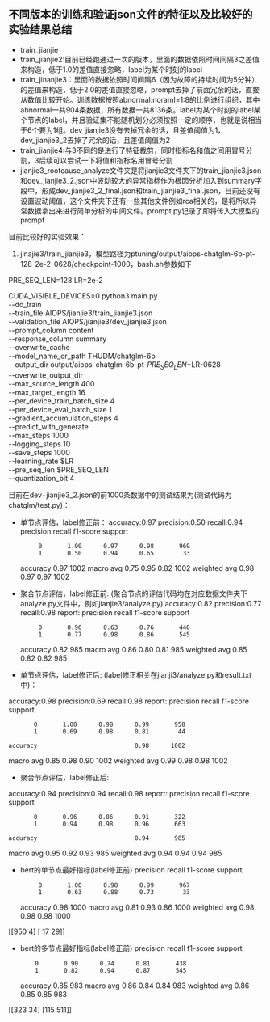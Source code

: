 ## 不同版本的训练和验证json文件的特征以及比较好的实验结果总结

- train_jianjie
- train_jianjie2:目前已经跑通过一次的版本，里面的数据依照时间间隔3之差值来构造，低于1.0的差值直接忽略，label为某个时刻的label
- train_jinanjie3：里面的数据依照时间间隔6（因为故障的持续时间为5分钟）的差值来构造，低于2.0的差值直接忽略，prompt去掉了前面冗余的话，直接从数值比较开始。训练数据按照abnormal:noraml=1:8的比例进行组织，其中abnormal一共904条数据，所有数据一共8136条。label为某个时刻的label某个节点的label，并且验证集不能随机划分必须按照一定的顺序，也就是说相当于6个要为1组。dev_jianjie3没有去掉冗余的话，且差值阈值为1，dev_jianjie3_2去掉了冗余的话，且差值阈值为2
- train_jianjie4:与3不同的是进行了特征裁剪，同时指标名和值之间用冒号分割，3后续可以尝试一下将值和指标名用冒号分割
- jianjie3_rootcause_analyze文件夹是将jianjie3文件夹下的train_jianjie3.json和dev_jianjie3_2.json中波动较大的异常指标作为根因分析加入到summary字段中，形成dev_jianjie3_2_final.json和train_jianjie3_final.json，目前还没有设置波动阈值，这个文件夹下还有一些其他文件例如rca相关的，是将所以异常数据拿出来进行简单分析的中间文件。prompt.py记录了即将传入大模型的prompt

目前比较好的实验效果：
1. jinajie3/train_jianjie3，模型路径为ptuning/output/aiops-chatglm-6b-pt-128-2e-2-0628/checkpoint-1000，bash.sh参数如下

PRE_SEQ_LEN=128
LR=2e-2

CUDA_VISIBLE_DEVICES=0 python3 main.py \
    --do_train \
    --train_file AIOPS/jianjie3/train_jianjie3.json \
    --validation_file AIOPS/jianjie3/dev_jianjie3.json \
    --prompt_column content \
    --response_column summary \
    --overwrite_cache \
    --model_name_or_path THUDM/chatglm-6b \
    --output_dir output/aiops-chatglm-6b-pt-$PRE_SEQ_LEN-$LR-0628 \
    --overwrite_output_dir \
    --max_source_length 400 \
    --max_target_length 16 \
    --per_device_train_batch_size 4 \
    --per_device_eval_batch_size 1 \
    --gradient_accumulation_steps 4 \
    --predict_with_generate \
    --max_steps 1000 \
    --logging_steps 10 \
    --save_steps 1000 \
    --learning_rate $LR \
    --pre_seq_len $PRE_SEQ_LEN \
    --quantization_bit 4

目前在dev+jianjie3_2.json的前1000条数据中的测试结果为(测试代码为chatglm/test.py)：
- 单节点评估，label修正前：
accuracy:0.97
precision:0.50
recall:0.94
              precision    recall  f1-score   support

           0       1.00      0.97      0.98       969
           1       0.50      0.94      0.65        33

    accuracy                           0.97      1002
   macro avg       0.75      0.95      0.82      1002
weighted avg       0.98      0.97      0.97      1002

- 聚合节点评估，label修正前:
(聚合节点的评估代码均在对应数据文件夹下analyze.py文件中，例如jianjie3/analyze.py)
accuracy:0.82
precision:0.77
recall:0.98
report:
              precision    recall  f1-score   support

           0       0.96      0.63      0.76       440
           1       0.77      0.98      0.86       545

    accuracy                           0.82       985
   macro avg       0.86      0.80      0.81       985
weighted avg       0.85      0.82      0.82       985

- 单节点评估，label修正后:
(label修正相关在jianji3/analyze.py和result.txt中)：

accuracy:0.98
precision:0.69
recall:0.98
report:
              precision    recall  f1-score   support

           0       1.00      0.98      0.99       958
           1       0.69      0.98      0.81        44

    accuracy                           0.98      1002
   macro avg       0.85      0.98      0.90      1002
weighted avg       0.99      0.98      0.98      1002

- 聚合节点评估，label修正后:

accuracy:0.94
precision:0.94
recall:0.98
report:
              precision    recall  f1-score   support

           0       0.96      0.86      0.91       322
           1       0.94      0.98      0.96       663

    accuracy                           0.94       985
   macro avg       0.95      0.92      0.93       985
weighted avg       0.94      0.94      0.94       985



- bert的单节点最好指标(label修正前)
              precision    recall  f1-score   support

           0       1.00      0.98      0.99       967
           1       0.63      0.88      0.73        33

    accuracy                           0.98      1000
   macro avg       0.81      0.93      0.86      1000
weighted avg       0.98      0.98      0.98      1000

[[950   4]
 [ 17  29]]

 - bert的多节点最好指标(label修正前)
              precision    recall  f1-score   support

           0       0.90      0.74      0.81       438
           1       0.82      0.94      0.87       545

    accuracy                           0.85       983
   macro avg       0.86      0.84      0.84       983
weighted avg       0.86      0.85      0.85       983

[[323  34]
 [115 511]]